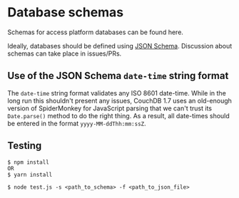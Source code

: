 # Database schemas

Schemas for access platform databases can be found here.

Ideally, databases should be defined using [JSON Schema](https://json-schema.org/). Discussion about schemas can take place in issues/PRs.

## Use of the JSON Schema `date-time` string format

The `date-time` string format validates any ISO 8601 date-time. While in the long run this shouldn't present any issues, CouchDB 1.7 uses an old-enough version of SpiderMonkey for JavaScript parsing that we can't trust its `Date.parse()` method to do the right thing. As a result, all date-times should be entered in the format `yyyy-MM-ddThh:mm:ssZ`.

## Testing

```
$ npm install
OR
$ yarn install

$ node test.js -s <path_to_schema> -f <path_to_json_file>
```
